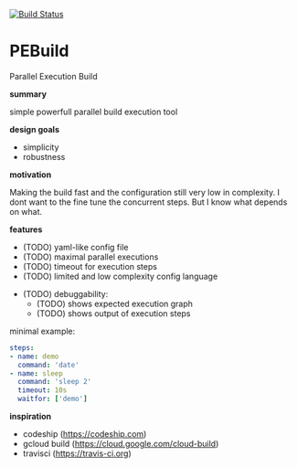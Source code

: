 [![Build Status](https://travis-ci.org/lkwg82/pebuild.svg?branch=master)](https://travis-ci.org/lkwg82/pebuild)

# PEBuild

Parallel Execution Build

**summary**

simple powerfull parallel build execution tool

**design goals**

- simplicity
- robustness

**motivation**

Making the build fast and the configuration still very low in complexity.
I dont want to the fine tune the concurrent steps. But I know what depends on what. 


**features**
- (TODO) yaml-like config file
- (TODO) maximal parallel executions
- (TODO) timeout for execution steps
- (TODO) limited and low complexity config language
* (TODO) debuggability:
  - (TODO) shows expected execution graph
  - (TODO) shows output of execution steps


minimal example:

```yaml
steps:
- name: demo
  command: 'date'
- name: sleep
  command: 'sleep 2'
  timeout: 10s
  waitfor: ['demo']
```

**inspiration**

- codeship (https://codeship.com)
- gcloud build (https://cloud.google.com/cloud-build)
- travisci (https://travis-ci.org)
